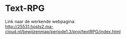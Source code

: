 # Text-RPG

Link naar de werkende webpagina: <br>
http://25531.hosts2.ma-cloud.nl/bewijzenmap/periode1.3/proj/textRPG/index.html
